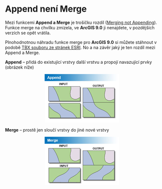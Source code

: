 <!--
title : Append není Merge
author : Roman Ožana <ozana@omdesign.cz>
date : 28.10.2006 21:36:39
tags : ESRI, how-to
-->

# Append není Merge

Mezi funkcemi **Append a Merge** je trošičku rozdíl ([Merging not Appending][1]). Funkce merge na chvilku zmizela, ve **ArcGIS 9.0** ji nenajdete, v pozdějších verzích se opět vrátila.

Plnohodnotnou náhradu funkce merge pro **ArcGIS 9.0** si můžete stáhnout v podobě [TBX souboru ze stránek ESRI][2]. No a na závěr jaký je ten rozdíl mezi Append a Merge.

**Append** &#8211; přidá do existující vrstvy další vrstvu a propojí navazující prvky (obrázek níže)

<p style="text-align: center">
  <img class="aligncenter" style="display: inline; width: 245px; height: 158px;" title="Append" src="append.jpg" alt="Append" />
</p>

**Merge** &#8211; prostě jen sloučí vrstvy do jiné nové vrstvy

<p style="text-align: center">
  <img class="aligncenter" title="Merge" src="merge.jpg" alt="Merge" />
</p>

 [1]: http://forums.esri.com/Thread.asp?c=93&f=983&t=129867#375525-Diskuzn%C3%ADvl%C3%A1knoMerging "Merging not Appending"
 [2]: http://forums.esri.com/Attachments/10398.tbx "TBX Soubor do ArcToolboxu - Fce Merge"